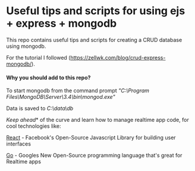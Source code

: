 # Useful tips and scripts for using ejs + express + mongodb
This repo contains useful tips and scripts for creating a CRUD database using mongodb.  

For the tutorial I followed (https://zellwk.com/blog/crud-express-mongodb/).


#### Why you should add to this repo?

To start mongodb from the command prompt *"C:\Program Files\MongoDB\Server\3.4\bin\mongod.exe"*

Data is saved to *C:\data\db*

*Keep ahead** of the curve and learn how to manage realtime app code, for cool technologies like:

[React](https://facebook.github.io/react/) - Facebook's Open-Source Javascript Library for building user interfaces

[Go](https://golang.org/) - Googles New Open-Source programming language that's great for Realtime apps

